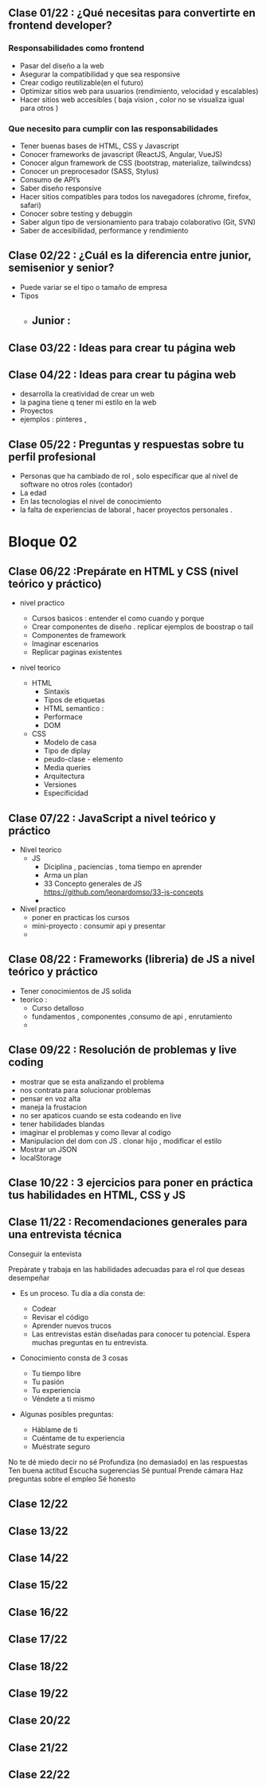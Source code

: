 ## Clase 01/22 : ¿Qué necesitas para convertirte en frontend developer?

### Responsabilidades como frontend

- Pasar del diseño a la web
- Asegurar la compatibilidad y que sea responsive
- Crear codigo reutilizable(en el futuro)
- Optimizar sitios web para usuarios (rendimiento, velocidad y escalables)
- Hacer sitios web accesibles ( baja vision , color no se visualiza igual para otros )

### Que necesito para cumplir con las responsabilidades

- Tener buenas bases de HTML, CSS y Javascript
- Conocer frameworks de javascript (ReactJS, Angular, VueJS)
- Conocer algun framework de CSS (bootstrap, materialize, tailwindcss)
- Conocer un preprocesador (SASS, Stylus)
- Consumo de API’s
- Saber diseño responsive
- Hacer sitios compatibles para todos los navegadores (chrome, firefox, safari)
- Conocer sobre testing y debuggin
- Saber algun tipo de versionamiento para trabajo colaborativo (Git, SVN)
- Saber de accesibilidad, performance y rendimiento

## Clase 02/22 : ¿Cuál es la diferencia entre junior, semisenior y senior?

- Puede variar se el tipo o tamaño de empresa
- Tipos
  - ## Junior :

## Clase 03/22 : Ideas para crear tu página web

## Clase 04/22 : Ideas para crear tu página web

- desarrolla la creatividad de crear un web
- la pagina tiene q tener mi estilo en la web
- Proyectos
- ejemplos : pinteres ,

## Clase 05/22 : Preguntas y respuestas sobre tu perfil profesional

- Personas que ha cambiado de rol , solo especificar que al nivel de software no otros roles (contador)
- La edad
- En las tecnologias el nivel de conocimiento
- la falta de experiencias de laboral , hacer proyectos personales .

# Bloque 02

## Clase 06/22 :Prepárate en HTML y CSS (nivel teórico y práctico)

- nivel practico

  - Cursos basicos : entender el como cuando y porque
  - Crear componentes de diseño . replicar ejemplos de boostrap o tail
  - Componentes de framework
  - Imaginar escenarios
  - Replicar paginas existentes

- nivel teorico

  - HTML
    - Sintaxis
    - Tipos de etiquetas
    - HTML semantico :
    - Performace
    - DOM
  - CSS
    - Modelo de casa
    - Tipo de diplay
    - peudo-clase - elemento
    - Media queries
    - Arquitectura
    - Versiones
    - Especificidad

## Clase 07/22 : JavaScript a nivel teórico y práctico

- Nivel teorico
  - JS
    - Diciplina , paciencias , toma tiempo en aprender
    - Arma un plan
    - 33 Concepto generales de JS https://github.com/leonardomso/33-js-concepts
    -
- Nivel practico
  - poner en practicas los cursos
  - mini-proyecto : consumir api y presentar
  -

## Clase 08/22 : Frameworks (libreria) de JS a nivel teórico y práctico

- Tener conocimientos de JS solida
- teorico :
  - Curso detalloso
  - fundamentos , componentes ,consumo de api , enrutamiento
  -

## Clase 09/22 : Resolución de problemas y live coding

- mostrar que se esta analizando el problema
- nos contrata para solucionar problemas
- pensar en voz alta
- maneja la frustacion
- no ser apaticos cuando se esta codeando en live
- tener habilidades blandas
- imaginar el problemas y como llevar al codigo
- Manipulacion del dom con JS . clonar hijo , modificar el estilo
- Mostrar un JSON
- localStorage

## Clase 10/22 : 3 ejercicios para poner en práctica tus habilidades en HTML, CSS y JS

## Clase 11/22 : Recomendaciones generales para una entrevista técnica

Conseguir la entevista

Prepárate y trabaja en las habilidades adecuadas para el rol que deseas desempeñar

- Es un proceso. Tu día a día consta de:

  - Codear
  - Revisar el código
  - Aprender nuevos trucos
  - Las entrevistas están diseñadas para conocer tu potencial. Espera muchas preguntas en tu entrevista.

- Conocimiento consta de 3 cosas

  - Tu tiempo libre
  - Tu pasión
  - Tu experiencia
  - Véndete a ti mismo

- Algunas posibles preguntas:

  - Háblame de ti
  - Cuéntame de tu experiencia
  - Muéstrate seguro

No te dé miedo decir no sé
Profundiza (no demasiado) en las respuestas
Ten buena actitud
Escucha sugerencias
Sé puntual
Prende cámara
Haz preguntas sobre el empleo
Sé honesto

## Clase 12/22

## Clase 13/22

## Clase 14/22

## Clase 15/22

## Clase 16/22

## Clase 17/22

## Clase 18/22

## Clase 19/22

## Clase 20/22

## Clase 21/22

## Clase 22/22
